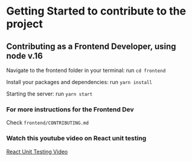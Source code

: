 # Getting Started to contribute to the project

## Contributing as a Frontend Developer, using node v.16

Navigate to the frontend folder in your terminal:
run `cd frontend`

Install your packages and dependencies:
run `yarn install`

Starting the server: 
run `yarn start`

### For more instructions for the Frontend Dev
Check `frontend/CONTRIBUTING.md`

### Watch this youtube video on React unit testing 
[React Unit Testing Video](https://www.youtube.com/watch?v=3e1GHCA3GP0)